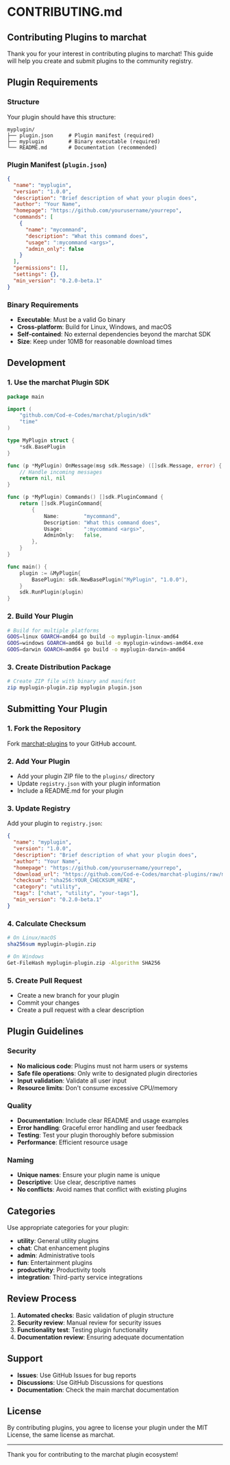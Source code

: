 # CONTRIBUTING.md

## Contributing Plugins to marchat

Thank you for your interest in contributing plugins to marchat! This guide will help you create and submit plugins to the community registry.

## Plugin Requirements

### Structure
Your plugin should have this structure:
```
myplugin/
├── plugin.json     # Plugin manifest (required)
├── myplugin        # Binary executable (required)
└── README.md       # Documentation (recommended)
```

### Plugin Manifest (`plugin.json`)
```json
{
  "name": "myplugin",
  "version": "1.0.0",
  "description": "Brief description of what your plugin does",
  "author": "Your Name",
  "homepage": "https://github.com/yourusername/yourrepo",
  "commands": [
    {
      "name": "mycommand",
      "description": "What this command does",
      "usage": ":mycommand <args>",
      "admin_only": false
    }
  ],
  "permissions": [],
  "settings": {},
  "min_version": "0.2.0-beta.1"
}
```

### Binary Requirements
- **Executable**: Must be a valid Go binary
- **Cross-platform**: Build for Linux, Windows, and macOS
- **Self-contained**: No external dependencies beyond the marchat SDK
- **Size**: Keep under 10MB for reasonable download times

## Development

### 1. Use the marchat Plugin SDK
```go
package main

import (
    "github.com/Cod-e-Codes/marchat/plugin/sdk"
    "time"
)

type MyPlugin struct {
    *sdk.BasePlugin
}

func (p *MyPlugin) OnMessage(msg sdk.Message) ([]sdk.Message, error) {
    // Handle incoming messages
    return nil, nil
}

func (p *MyPlugin) Commands() []sdk.PluginCommand {
    return []sdk.PluginCommand{
        {
            Name:        "mycommand",
            Description: "What this command does",
            Usage:       ":mycommand <args>",
            AdminOnly:   false,
        },
    }
}

func main() {
    plugin := &MyPlugin{
        BasePlugin: sdk.NewBasePlugin("MyPlugin", "1.0.0"),
    }
    sdk.RunPlugin(plugin)
}
```

### 2. Build Your Plugin
```bash
# Build for multiple platforms
GOOS=linux GOARCH=amd64 go build -o myplugin-linux-amd64
GOOS=windows GOARCH=amd64 go build -o myplugin-windows-amd64.exe
GOOS=darwin GOARCH=amd64 go build -o myplugin-darwin-amd64
```

### 3. Create Distribution Package
```bash
# Create ZIP file with binary and manifest
zip myplugin-plugin.zip myplugin plugin.json
```

## Submitting Your Plugin

### 1. Fork the Repository
Fork [marchat-plugins](https://github.com/Cod-e-Codes/marchat-plugins) to your GitHub account.

### 2. Add Your Plugin
- Add your plugin ZIP file to the `plugins/` directory
- Update `registry.json` with your plugin information
- Include a README.md for your plugin

### 3. Update Registry
Add your plugin to `registry.json`:
```json
{
  "name": "myplugin",
  "version": "1.0.0",
  "description": "Brief description of what your plugin does",
  "author": "Your Name",
  "homepage": "https://github.com/yourusername/yourrepo",
  "download_url": "https://github.com/Cod-e-Codes/marchat-plugins/raw/main/plugins/myplugin/myplugin-plugin.zip",
  "checksum": "sha256:YOUR_CHECKSUM_HERE",
  "category": "utility",
  "tags": ["chat", "utility", "your-tags"],
  "min_version": "0.2.0-beta.1"
}
```

### 4. Calculate Checksum
```bash
# On Linux/macOS
sha256sum myplugin-plugin.zip

# On Windows
Get-FileHash myplugin-plugin.zip -Algorithm SHA256
```

### 5. Create Pull Request
- Create a new branch for your plugin
- Commit your changes
- Create a pull request with a clear description

## Plugin Guidelines

### Security
- **No malicious code**: Plugins must not harm users or systems
- **Safe file operations**: Only write to designated plugin directories
- **Input validation**: Validate all user input
- **Resource limits**: Don't consume excessive CPU/memory

### Quality
- **Documentation**: Include clear README and usage examples
- **Error handling**: Graceful error handling and user feedback
- **Testing**: Test your plugin thoroughly before submission
- **Performance**: Efficient resource usage

### Naming
- **Unique names**: Ensure your plugin name is unique
- **Descriptive**: Use clear, descriptive names
- **No conflicts**: Avoid names that conflict with existing plugins

## Categories

Use appropriate categories for your plugin:
- **utility**: General utility plugins
- **chat**: Chat enhancement plugins
- **admin**: Administrative tools
- **fun**: Entertainment plugins
- **productivity**: Productivity tools
- **integration**: Third-party service integrations

## Review Process

1. **Automated checks**: Basic validation of plugin structure
2. **Security review**: Manual review for security issues
3. **Functionality test**: Testing plugin functionality
4. **Documentation review**: Ensuring adequate documentation

## Support

- **Issues**: Use GitHub Issues for bug reports
- **Discussions**: Use GitHub Discussions for questions
- **Documentation**: Check the main marchat documentation

## License

By contributing plugins, you agree to license your plugin under the MIT License, the same license as marchat.

---

Thank you for contributing to the marchat plugin ecosystem!
